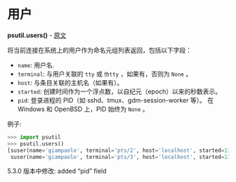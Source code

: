 # 用户

**psutil.users()** - [原文](https://psutil.readthedocs.io/en/latest/#psutil.users)

将当前连接在系统上的用户作为命名元组列表返回，包括以下字段：

- `name`: 用户名.
- `terminal`: 与用户关联的 `tty` 或 `伪tty` ，如果有，否则为 `None` 。
- `host`: 与条目关联的主机名（如果有）。
- `started`: 创建时间作为一个浮点数，以自纪元（epoch）以来的秒数表示。
- `pid`: 登录进程的 PID（如 sshd、tmux、gdm-session-worker 等）。 在 Windows 和 OpenBSD 上，PID 始终为 `None` 。

例子:

```python
>>> import psutil
>>> psutil.users()
[suser(name='giampaolo', terminal='pts/2', host='localhost', started=1340737536.0, pid=1352),
 suser(name='giampaolo', terminal='pts/3', host='localhost', started=1340737792.0, pid=1788)]
```

5.3.0 版本中修改: added “pid” field